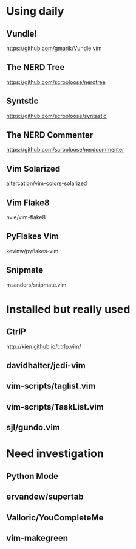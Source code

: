 # Using daily #

## Vundle! ##

https://github.com/gmarik/Vundle.vim

## The NERD Tree ##

https://github.com/scrooloose/nerdtree

## Syntstic ##

https://github.com/scrooloose/syntastic

## The NERD Commenter ##

https://github.com/scrooloose/nerdcommenter

## Vim Solarized ##
altercation/vim-colors-solarized

## Vim Flake8 ##

nvie/vim-flake8

## PyFlakes Vim ##

kevinw/pyflakes-vim

## Snipmate ##

msanders/snipmate.vim

# Installed but really used #
## CtrlP ##

http://kien.github.io/ctrlp.vim/

## davidhalter/jedi-vim ##
## vim-scripts/taglist.vim ##
## vim-scripts/TaskList.vim ##
## sjl/gundo.vim ##

# Need investigation #
## Python Mode ##
## ervandew/supertab ##
## Valloric/YouCompleteMe ##
## vim-makegreen ##

